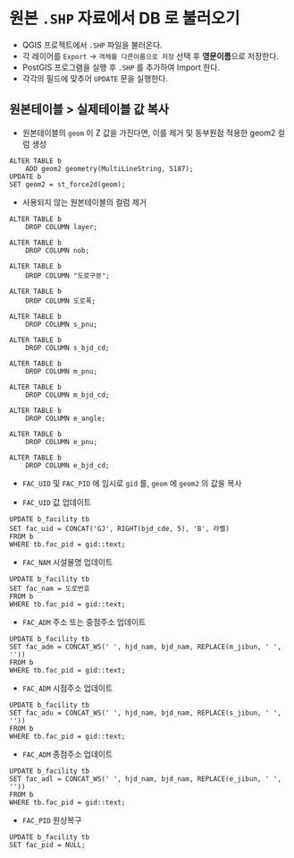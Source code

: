 # 원본 `.SHP` 자료에서 DB 로 불러오기

- QGIS 프로젝트에서 `.SHP` 파일을 불러온다.
- 각 레이어를 `Export` -> `객체를 다른이름으로 저장` 선택 후 **영문이름**으로 저장한다.
- PostGIS 프로그램을 실행 후 `.SHP` 를 추가하여 Import 한다.
- 각각의 필드에 맞추어 `UPDATE` 문을 실행한다.

## 원본테이블 > 실제테이블 값 복사

- 원본테이블의 `geom` 이 Z 값을 가진다면, 이를 제거 및 동부원점 적용한 geom2 컬럼 생성

```
ALTER TABLE b
    ADD geom2 geometry(MultiLineString, 5187);
UPDATE b
SET geom2 = st_force2d(geom);
```

- 사용되지 않는 원본테이블의 컬럼 제거

```
ALTER TABLE b
    DROP COLUMN layer;

ALTER TABLE b
    DROP COLUMN nob;

ALTER TABLE b
    DROP COLUMN "도로구분";

ALTER TABLE b
    DROP COLUMN 도로폭;

ALTER TABLE b
    DROP COLUMN s_pnu;

ALTER TABLE b
    DROP COLUMN s_bjd_cd;

ALTER TABLE b
    DROP COLUMN m_pnu;

ALTER TABLE b
    DROP COLUMN m_bjd_cd;

ALTER TABLE b
    DROP COLUMN e_angle;

ALTER TABLE b
    DROP COLUMN e_pnu;

ALTER TABLE b
    DROP COLUMN e_bjd_cd;
```

- `FAC_UID` 및 `FAC_PID` 에 임시로 `gid` 를, `geom` 에 `geom2` 의 값을 복사

- `FAC_UID` 값 업데이트

```
UPDATE b_facility tb
SET fac_uid = CONCAT('GJ', RIGHT(bjd_cde, 5), 'B', 라벨)
FROM b
WHERE tb.fac_pid = gid::text;
```

- `FAC_NAM` 시설물명 업데이트

```
UPDATE b_facility tb
SET fac_nam = 도로번호
FROM b
WHERE tb.fac_pid = gid::text;
```

- `FAC_ADM` 주소 또는 중점주소 업데이트

```
UPDATE b_facility tb
SET fac_adm = CONCAT_WS(' ', hjd_nam, bjd_nam, REPLACE(m_jibun, ' ', ''))
FROM b
WHERE tb.fac_pid = gid::text;
```

- `FAC_ADM` 시점주소 업데이트

```
UPDATE b_facility tb
SET fac_adu = CONCAT_WS(' ', hjd_nam, bjd_nam, REPLACE(s_jibun, ' ', ''))
FROM b
WHERE tb.fac_pid = gid::text;
```

- `FAC_ADM` 종점주소 업데이트

```
UPDATE b_facility tb
SET fac_adl = CONCAT_WS(' ', hjd_nam, bjd_nam, REPLACE(e_jibun, ' ', ''))
FROM b
WHERE tb.fac_pid = gid::text;
```

- `FAC_PID` 원상복구

```
UPDATE b_facility tb
SET fac_pid = NULL;
```
